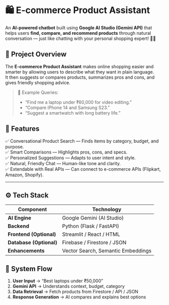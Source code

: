 # 🛍️ E-commerce Product Assistant

An **AI-powered chatbot** built using **Google AI Studio (Gemini API)** that helps users **find, compare, and recommend products** through natural conversation — just like chatting with your personal shopping expert! 🤖✨  


## 🚀 Project Overview

The **E-commerce Product Assistant** makes online shopping easier and smarter by allowing users to describe what they want in plain language.  
It then suggests or compares products, summarizes pros and cons, and gives friendly shopping advice.

> 💬 Example Queries:
> - “Find me a laptop under ₹60,000 for video editing.”
> - “Compare iPhone 14 and Samsung S23.”
> - “Suggest a smartwatch with long battery life.”


## 🧠 Features

✅ Conversational Product Search — Finds items by category, budget, and purpose.  
✅ Smart Comparisons — Highlights pros, cons, and specs.  
✅ Personalized Suggestions — Adapts to user intent and style.  
✅ Natural, Friendly Chat — Human-like tone and clarity.  
✅ Extendable with Real APIs — Can connect to e-commerce APIs (Flipkart, Amazon, Shopify).  

---

## ⚙️ Tech Stack

| Component | Technology |
|------------|-------------|
| **AI Engine** | Google Gemini (AI Studio) |
| **Backend** | Python (Flask / FastAPI) |
| **Frontend (Optional)** | Streamlit / React / HTML |
| **Database (Optional)** | Firebase / Firestore / JSON |
| **Enhancements** | Vector Search, Semantic Embeddings |


## 🧩 System Flow

1. **User Input** → “Best laptops under ₹50,000”  
2. **Gemini API** → Understands context, budget, category  
3. **Data Retrieval** → Fetch products from Firestore / API / JSON  
4. **Response Generation** → AI compares and explains best options  



